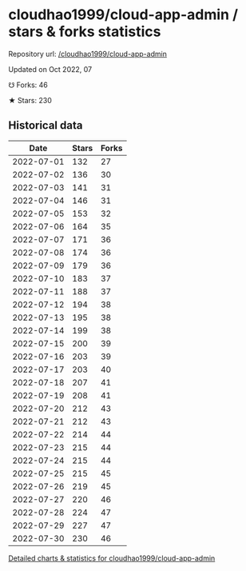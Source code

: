 # cloudhao1999/cloud-app-admin / stars & forks statistics

Repository url: [/cloudhao1999/cloud-app-admin](https://github.com/cloudhao1999/cloud-app-admin)

Updated on Oct 2022, 07

☋ Forks: 46

★ Stars: 230

## Historical data
| Date | Stars | Forks |
|------|-------|-------|
| 2022-07-01 | 132 | 27 | 
| 2022-07-02 | 136 | 30 | 
| 2022-07-03 | 141 | 31 | 
| 2022-07-04 | 146 | 31 | 
| 2022-07-05 | 153 | 32 | 
| 2022-07-06 | 164 | 35 | 
| 2022-07-07 | 171 | 36 | 
| 2022-07-08 | 174 | 36 | 
| 2022-07-09 | 179 | 36 | 
| 2022-07-10 | 183 | 37 | 
| 2022-07-11 | 188 | 37 | 
| 2022-07-12 | 194 | 38 | 
| 2022-07-13 | 195 | 38 | 
| 2022-07-14 | 199 | 38 | 
| 2022-07-15 | 200 | 39 | 
| 2022-07-16 | 203 | 39 | 
| 2022-07-17 | 203 | 40 | 
| 2022-07-18 | 207 | 41 | 
| 2022-07-19 | 208 | 41 | 
| 2022-07-20 | 212 | 43 | 
| 2022-07-21 | 212 | 43 | 
| 2022-07-22 | 214 | 44 | 
| 2022-07-23 | 215 | 44 | 
| 2022-07-24 | 215 | 44 | 
| 2022-07-25 | 215 | 45 | 
| 2022-07-26 | 219 | 45 | 
| 2022-07-27 | 220 | 46 | 
| 2022-07-28 | 224 | 47 | 
| 2022-07-29 | 227 | 47 | 
| 2022-07-30 | 230 | 46 | 


[Detailed charts & statistics for cloudhao1999/cloud-app-admin](https://reviewgithub.com/rep/cloudhao1999/cloud-app-admin)
